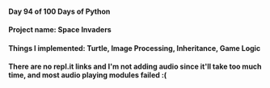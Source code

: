 #### Day 94 of 100 Days of Python
#### Project name: Space Invaders
#### Things I implemented: Turtle, Image Processing, Inheritance, Game Logic

#### There are no repl.it links and I'm not adding audio since it'll take too much time, and most audio playing modules failed :( 